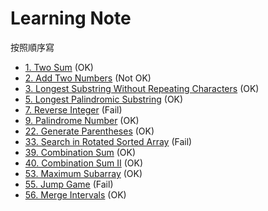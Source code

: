 # Learning Note
按照順序寫

- [1. Two Sum](problem/1.md) (OK)
- [2. Add Two Numbers](problem/2.md) (Not OK)
- [3. Longest Substring Without Repeating Characters](problem/3.md) (OK)
- [5. Longest Palindromic Substring](problem/5.md) (OK)
- [7. Reverse Integer](problem/7.md) (Fail)
- [9. Palindrome Number](problem/9.md) (OK)
- [22. Generate Parentheses](problem/22.md) (OK)
- [33. Search in Rotated Sorted Array](problem/33.md) (Fail)
- [39. Combination Sum](problem/39.md) (OK)
- [40. Combination Sum II](problem/40.md) (OK)
- [53. Maximum Subarray](problem/53.md) (OK)
- [55. Jump Game](problem/55.md) (Fail)
- [56. Merge Intervals](problem/56.md) (OK)






